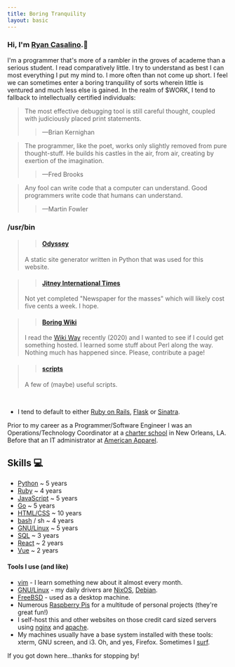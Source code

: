 ```yaml
---
title: Boring Tranquility
layout: basic
---
```


### Hi, I'm <a href="mailto:ryan@boringtranquility.io" rel="me">Ryan Casalino</a>.<span>&#128406;</span> 
I'm a programmer that's more of a rambler in the groves of academe than a serious student. I read comparatively little. I try to understand as best I can most everything I put my mind to. I more often than not come up short. I feel we can sometimes enter a boring tranquility of sorts wherein little is ventured and much less else is gained. In the realm of $WORK, I tend to fallback to intellectually certified individuals:

> The most effective debugging tool is still careful thought, coupled with judiciously placed print statements. 
>> <span>&mdash;</span>Brian Kernighan

> The programmer, like the poet, works only slightly removed from pure thought-stuff. He builds his castles in the air, from air, creating by exertion of the imagination.
>> <span>&mdash;</span>Fred Brooks

> Any fool can write code that a computer can understand. Good programmers write code that humans can understand.
>> <span>&mdash;</span>Martin Fowler

### /usr/bin
>> #### [Odyssey](https://git.sr.ht/~rjpcasalino/odyssey)
>
> A static site generator written in Python that was used for this website. 

>> #### [Jitney International Times](https://www.jitney.cab/)
>
> Not yet completed "Newspaper for the masses" which will likely cost five cents a week. I hope. 

>> #### [Boring Wiki](https://wiki.boringtranquility.io)
> 
> I read the [Wiki Way](http://wiki.org/wiki.cgi?WikiWay) recently (2020) and I wanted to see if I could get something hosted. I learned some stuff about Perl along the way. Nothing much has happened since. Please, contribute a page! 

>> #### [scripts](https://github.com/rjpcasalino/Shangri-La/tree/master/bash/bin)
>
> A few of (maybe) useful scripts.
<br>

- I tend to default to either [Ruby on Rails](https://rubyonrails.org/), [Flask](https://flask.palletsprojects.com/en/1.1.x/) or [Sinatra](http://sinatrarb.com/).

Prior to my career as a Programmer/Software Engineer I was an Operations/Technology Coordinator at a [charter school](https://crescentcityschools.org/en/home/) in New Orleans, LA. Before that an IT administrator at [American Apparel](https://en.wikipedia.org/wiki/American_Apparel).

## Skills <span>&#128187;</span>
* [Python](https://www.python.org/) ~ 5 years
* [Ruby](https://www.ruby-lang.org/en/) ~ 4 years
* [JavaScript](https://www.ecma-international.org/) ~ 5 years
* [Go](https://golang.org/) ~ 5 years
* [HTML/CSS](https://developer.mozilla.org/en-US/) ~ 10 years
* [bash](https://www.gnu.org/software/bash/) / sh ~ 4 years
* [GNU/Linux](https://www.gnu.org/) ~ 5 years
* [SQL](https://en.wikipedia.org/wiki/SQL) ~ 3 years
* [React](https://reactjs.org/) ~ 2 years
* [Vue](https://vuejs.org/) ~ 2 years

#### Tools I use (and like)

- [vim](https://www.vim.org/) - I learn something new about it almost every month.
- [GNU/Linux](https://www.gnu.org/) - my daily drivers are [NixOS](https://nixos.org/), [Debian](https://www.debian.org/).
- [FreeBSD](https://www.freebsd.org/) - used as a desktop machine.
- Numerous [Raspberry Pis](https://www.raspberrypi.org/) for a multitude of personal projects (they're great fun!)
- I self-host this and other websites on those credit card sized servers using [nginx](https://nginx.org/) and [apache](https://www.apache.org/).
- My machines usually have a base system installed with these tools: xterm, GNU screen, and i3. Oh, and yes, Firefox. Sometimes I [surf](https://surf.suckless.org/).

If you got down here...thanks for stopping by!
